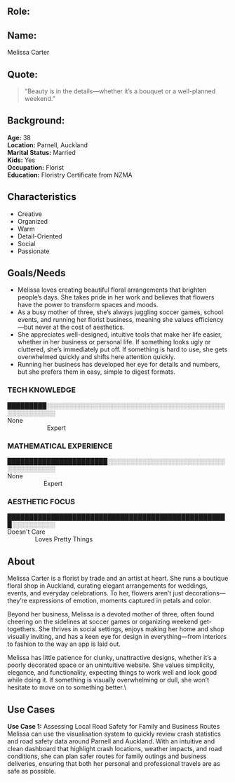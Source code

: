 ## Role:

## Name:
Melissa Carter


## Quote:

> “Beauty is in the details—whether it’s a bouquet or a well-planned weekend.”

## Background:
**Age:** 38<br> 
**Location:** Parnell, Auckland<br> 
**Marital Status:** Married<br> 
**Kids:** Yes<br> 
**Occupation:** Florist<br> 
**Education:** Floristry Certificate from NZMA

## Characteristics
* Creative
* Organized
* Warm
* Detail-Oriented
* Social
* Passionate

## Goals/Needs

* Melissa loves creating beautiful floral arrangements that brighten people’s days. She takes pride in her work and believes that flowers have the power to transform spaces and moods.
* As a busy mother of three, she’s always juggling soccer games, school events, and running her florist business, meaning she values efficiency—but never at the cost of aesthetics.
* She appreciates well-designed, intuitive tools that make her life easier, whether in her business or personal life. If something looks ugly or cluttered, she’s immediately put off. If something is hard to use, she gets overwhelmed quickly and shifts here attention quickly.
* Running her business has developed her eye for details and numbers, but she prefers them in easy, simple to digest formats.


### TECH KNOWLEDGE
█████████░░░░░░░░░░░░░░░░░░░░░░░░░░░░░░░░░░░░░░░░░░░░░░░░░░░░<br> 
None                                                                                                                                                Expert

### MATHEMATICAL EXPERIENCE
                                      
███████████████████████░░░░░░░░░░░░░░░░░░░░░░░░░░░░░░░░░░░░░░<br> 
None                                                                                                                                              Expert

### AESTHETIC FOCUS 
███████████████████████████████████████████████████░░░░░░░░░░<br> 
Doesn't Care                                                                                                                                     Loves Pretty Things

## About

Melissa Carter is a florist by trade and an artist at heart. She runs a boutique floral shop in Auckland, curating elegant arrangements for weddings, events, and everyday celebrations. To her, flowers aren’t just decorations—they’re expressions of emotion, moments captured in petals and color.

Beyond her business, Melissa is a devoted mother of three, often found cheering on the sidelines at soccer games or organizing weekend get-togethers. She thrives in social settings, enjoys making her home and shop visually inviting, and has a keen eye for design in everything—from interiors to fashion to the way an app is laid out.

Melissa has little patience for clunky, unattractive designs, whether it’s a poorly decorated space or an unintuitive website. She values simplicity, elegance, and functionality, expecting things to work well and look good while doing it. If something is visually overwhelming or dull, she won’t hesitate to move on to something better.\

## Use Cases
**Use Case 1:** Assessing Local Road Safety for Family and Business Routes
Melissa can use the visualisation system to quickly review crash statistics and road safety data around Parnell and Auckland. With an intuitive and clean dashboard that highlight crash locations, weather impacts, and road conditions, she can plan safer routes for family outings and business deliveries, ensuring that both her personal and professional travels are as safe as possible.